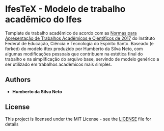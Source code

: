 # IfesTeX - Modelo de trabalho acadêmico do Ifes
Template de trabalho acadêmico de acordo com as [Normas para Apresentação de Trabalhos Acadêmicos e Científicos de 2017](https://www.ci.ifes.edu.br/images/stories/2017/biblioteca/caderno_normas_tcc_2017-277_rev_27-11.pdf) do Instituto Federal de Educação, Ciência e Tecnologia do Espírito Santo. Baseado (e forked) do modelo iftex produzido por Humberto da Silva Neto, com algumas modificações pessoais que contribuem na estética final do trabalho e na simplificação do arquivo base, servindo de modelo genérico a ser utilizado em trabalhos acadêmicos mais simples.

## Authors

* **Humberto da Silva Neto**

## License

This project is licensed under the MIT License - see the [LICENSE](https://github.com/hsneto/iftex/blob/master/LICENSE) file for details
